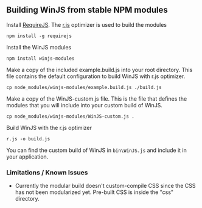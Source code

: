 ## Building WinJS from stable NPM modules
Install [RequireJS](http://www.requirejs.org/). The [r.js](http://www.requirejs.org/docs/optimization.html) optimizer is used to build the modules
```
npm install -g requirejs
```
Install the WinJS modules
```
npm install winjs-modules
```

Make a copy of the included example.build.js into your root directory. This file contains the default configuration to build WinJS with r.js optimizer. 
```
cp node_modules/winjs-modules/example.build.js ./build.js
```

Make a copy of the WinJS-custom.js file. This is the file that defines the modules that you will include into your custom build of WinJS.
```
cp node_modules/winjs-modules/WinJS-custom.js .
```

Build WinJS with the r.js optimizer
```
r.js -o build.js
```

You can find the custom build of WinJS in `bin\WinJS.js` and include it in your application.

### Limitations / Known Issues
*  Currently the modular build doesn't custom-compile CSS since the CSS has not been modularized yet. Pre-built CSS is inside the "css" directory.

